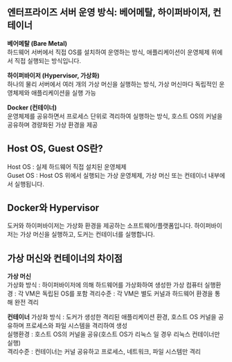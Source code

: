 ## 엔터프라이즈 서버 운영 방식: 베어메탈, 하이퍼바이저, 컨테이너

**베어메탈 (Bare Metal)**  
하드웨어 서버에서 직접 OS를 설치하여 운영하는 방식, 애플리케이션이 운영체제 위에서 직접 실행되는 방식입니다.

**하이퍼바이저 (Hypervisor, 가상화)**  
하나의 물리 서버에서 여러 개의 가상 머신을 실행하는 방식, 가상 머신마다 독립적인 운영체제와 애플리케이션을 실행 가능  

**Docker (컨테이너)**   
운영체제를 공유하면서 프로세스 단위로 격리하여 실행하는 방식, 호스트 OS의 커널을 공유하며 경량화된 가상 환경을 제공  
  
## Host OS, Guest OS란?
Host OS : 실제 하드웨어 직접 설치된 운영체제   
Guset OS : Host OS 위에서 실행되는 가상 운영체제, 가상 머신 또는 컨테이너 내부에서 실행됩니다.   

## Docker와 Hypervisor
도커와 하이퍼바이저는 가상화 환경을 제공하는 소프트웨어/플랫폼입니다. 하이퍼바이저는 가상 머신을 실행하고, 도커는 컨테이너를 실행합니다.   

## 가상 머신와 컨테이너의 차이점
**가상 머신**  
가상화 방식 : 하이퍼바이저에 의해 하드웨어를 가상화하여 생성한 가상 컴퓨터
실행환경 : 각 VM은 독립된 OS를 포함
격리수준 : 각 VM은 별도 커널과 하드웨어 환경을 통해 완전 격리

**컨테이너**
가상화 방식 : 도커가 생성한 격리된 애플리케이션 환경, 호스트 OS 커널을 공유하며 프로세스와 파일 시스템을 격리하여 생성  
실행환경 : 호스트 OS의 커널을 공유(호스트 OS가 리눅스 일 경우 리눅스 컨테이너만 실행)  
격리수준 : 컨테이너는 커널 공유하고 프로세스, 네트워크, 파일 시스템만 격리  



